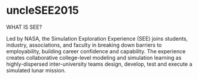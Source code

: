 # uncleSEE2015

WHAT IS SEE?  

Led by NASA, the Simulation Exploration Experience (SEE) joins students, industry, associations, and faculty in breaking down barriers to employability, building career confidence and capability. The experience creates collaborative college-level modeling and simulation learning as highly-dispersed inter-university teams design, develop, test and execute a simulated lunar mission.
